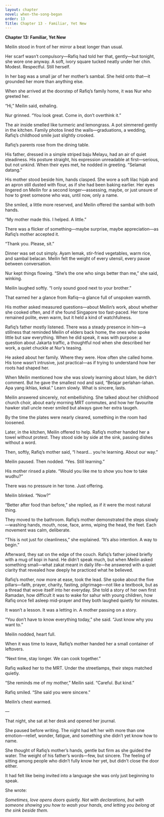 ```yaml
---
layout: chapter
novel: when-the-song-began
order: 13
Title: Chapter 13 - Familiar, Yet New
---
```

**Chapter 13: Familiar, Yet New**

Meilin stood in front of her mirror a beat longer than usual.

Her scarf wasn’t compulsory—Rafiq had told her that, gently—but tonight, she wore one anyway. A soft, ivory square tucked neatly under her chin. Modest. Respectful. Still herself.

In her bag was a small jar of her mother’s sambal. She held onto that—it grounded her more than anything else.

When she arrived at the doorstep of Rafiq’s family home, it was Nur who greeted her.

“Hi,” Meilin said, exhaling.

Nur grinned. “You look great. Come in, don’t overthink it.”

The air inside smelled like turmeric and lemongrass. A pot simmered gently in the kitchen. Family photos lined the walls—graduations, a wedding, Rafiq’s childhood smile just slightly crooked.

Rafiq’s parents rose from the dining table.

His father, dressed in a simple striped baju Melayu, had an air of quiet steadiness. His posture straight, his expression unreadable at first—serious, but not unkind. When their eyes met, he nodded in greeting. “Selamat datang.”

His mother stood beside him, hands clasped. She wore a soft lilac hijab and an apron still dusted with flour, as if she had been baking earlier. Her eyes lingered on Meilin for a second longer—assessing, maybe, or just unsure of how to greet someone who was, until now, only a name.

She smiled, a little more reserved, and Meilin offered the sambal with both hands.

“My mother made this. I helped. A little.”

There was a flicker of something—maybe surprise, maybe appreciation—as Rafiq’s mother accepted it.

“Thank you. Please, sit.”

Dinner was set out simply. Ayam lemak, stir-fried vegetables, warm rice, and sambal belacan. Meilin felt the weight of every utensil, every pause between conversation.

Nur kept things flowing. “She’s the one who sings better than me,” she said, winking.

Meilin laughed softly. “I only sound good next to your brother.”

That earned her a glance from Rafiq—a glance full of unspoken warmth.

His mother asked measured questions—about Meilin’s work, about whether she cooked often, and if she found Singapore too fast-paced. Her tone remained polite, even warm, but it held a kind of watchfulness.

Rafiq’s father mostly listened. There was a steady presence in him—a stillness that reminded Meilin of elders back home, the ones who spoke little but saw everything. When he did speak, it was with purpose: a question about Jakarta traffic, a thoughtful nod when she described her work, a quiet chuckle at Nur’s teasing.

He asked about her family. Where they were. How often she called home. His tone wasn’t intrusive, just practical—as if trying to understand how her roots had shaped her.

When Meilin mentioned how she was slowly learning about Islam, he didn’t comment. But he gave the smallest nod and said, “Belajar perlahan-lahan. Apa yang ikhlas, kekal.” Learn slowly. What is sincere, lasts.

Meilin answered sincerely, not embellishing. She talked about her childhood church choir, about early morning MRT commutes, and how her favourite hawker stall uncle never smiled but always gave her extra taugeh.

By the time the plates were nearly cleared, something in the room had loosened.

Later, in the kitchen, Meilin offered to help. Rafiq’s mother handed her a towel without protest. They stood side by side at the sink, passing dishes without a word.

Then, softly, Rafiq’s mother said, “I heard… you’re learning. About our way.”

Meilin paused. Then nodded. “Yes. Still learning.”

His mother rinsed a plate. “Would you like me to show you how to take wudhu?”

There was no pressure in her tone. Just offering.

Meilin blinked. “Now?”

“Better after food than before,” she replied, as if it were the most natural thing.

They moved to the bathroom. Rafiq’s mother demonstrated the steps slowly—washing hands, mouth, nose, face, arms, wiping the head, the feet. Each movement was calm, deliberate.

“This is not just for cleanliness,” she explained. “It’s also intention. A way to begin.”

Afterward, they sat on the edge of the couch. Rafiq’s father joined briefly with a mug of kopi in hand. He didn’t speak much, but when Meilin asked something small—what zakat meant in daily life—he answered with a quiet clarity that revealed how deeply he practiced what he believed.

Rafiq’s mother, now more at ease, took the lead. She spoke about the five pillars—faith, prayer, charity, fasting, pilgrimage—not like a textbook, but as a thread that wove itself into her everyday. She told a story of her own first Ramadan, how difficult it was to wake for sahur with young children, how Rafiq once fell asleep mid-prayer and they both laughed quietly for minutes.

It wasn’t a lesson. It was a letting in. A mother passing on a story.

“You don’t have to know everything today,” she said. “Just know why you want to.”

Meilin nodded, heart full.

When it was time to leave, Rafiq’s mother handed her a small container of leftovers.

“Next time, stay longer. We can cook together.”

Rafiq walked her to the MRT. Under the streetlamps, their steps matched quietly.

“She reminds me of my mother,” Meilin said. “Careful. But kind.”

Rafiq smiled. “She said you were sincere.”

Meilin’s chest warmed.

—

That night, she sat at her desk and opened her journal.

She paused before writing. The night had left her with more than one emotion—relief, wonder, fatigue, and something she didn’t yet know how to name.

She thought of Rafiq’s mother’s hands, gentle but firm as she guided the water. The weight of his father’s words—few, but sincere. The feeling of sitting among people who didn’t fully know her yet, but didn’t close the door either.

It had felt like being invited into a language she was only just beginning to speak.

She wrote:

*Sometimes, love opens doors quietly. Not with declarations, but with someone showing you how to wash your hands, and letting you belong at the sink beside them.*

